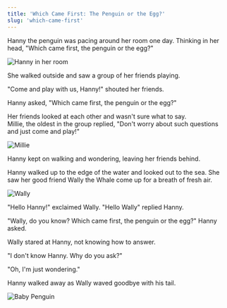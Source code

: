 ```yaml
---
title: 'Which Came First: The Penguin or the Egg?'
slug: 'which-came-first'
---
```


Hanny the penguin was pacing around her room one day.  Thinking in her head, "Which came first, the penguin or the egg?"
        
![Hanny in her room](/drawings/hanny-room.jpg)

She walked outside and saw a group of her friends playing.  

"Come and play with us, Hanny!" shouted her friends.

Hanny asked, "Which came first, the penguin or the egg?"

Her friends looked at each other and wasn't sure what to say.  
Millie, the oldest in the group replied, "Don't worry about such questions and just come and play!"

![Millie](/drawings/millie.jpg)

Hanny kept on walking and wondering, leaving her friends behind.

Hanny walked up to the edge of the water and looked out to the sea.
She saw her good friend Wally the Whale come up for a breath of fresh air. 

![Wally](/drawings/wally.jpg)

"Hello Hanny!" exclaimed Wally.
"Hello Wally" replied Hanny.

"Wally, do you know? Which came first, the penguin or the egg?" Hanny asked.

Wally stared at Hanny, not knowing how to answer.  

"I don't know Hanny.  Why do you ask?"

"Oh, I'm just wondering."

Hanny walked away as Wally waved goodbye with his tail.

![Baby Penguin](/drawings/baby.jpg)





